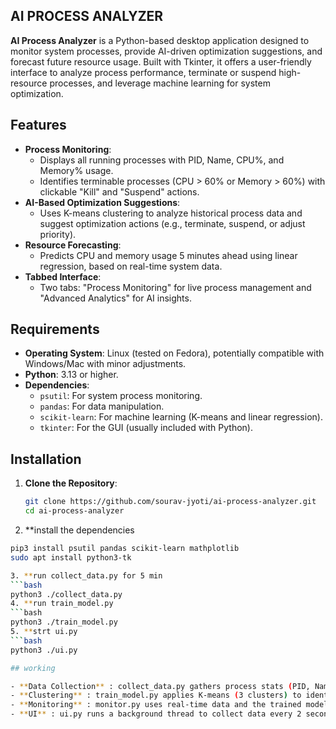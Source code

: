 ## AI PROCESS ANALYZER

**AI Process Analyzer** is a Python-based desktop application designed to monitor system processes, provide AI-driven optimization suggestions, and forecast future resource usage. Built with Tkinter, it offers a user-friendly interface to analyze process performance, terminate or suspend high-resource processes, and leverage machine learning for system optimization.

## Features

- **Process Monitoring**:
  - Displays all running processes with PID, Name, CPU%, and Memory% usage.
  - Identifies terminable processes (CPU > 60% or Memory > 60%) with clickable "Kill" and "Suspend" actions.
- **AI-Based Optimization Suggestions**:
  - Uses K-means clustering to analyze historical process data and suggest optimization actions (e.g., terminate, suspend, or adjust priority).
- **Resource Forecasting**:
  - Predicts CPU and memory usage 5 minutes ahead using linear regression, based on real-time system data.
- **Tabbed Interface**:
  - Two tabs: "Process Monitoring" for live process management and "Advanced Analytics" for AI insights.

## Requirements

- **Operating System**: Linux (tested on Fedora), potentially compatible with Windows/Mac with minor adjustments.
- **Python**: 3.13 or higher.
- **Dependencies**:
  - `psutil`: For system process monitoring.
  - `pandas`: For data manipulation.
  - `scikit-learn`: For machine learning (K-means and linear regression).
  - `tkinter`: For the GUI (usually included with Python).

## Installation

1. **Clone the Repository**:
   ```bash
   git clone https://github.com/sourav-jyoti/ai-process-analyzer.git
   cd ai-process-analyzer
2. **install the dependencies
  ```bash
  pip3 install psutil pandas scikit-learn mathplotlib
  sudo apt install python3-tk

3. **run collect_data.py for 5 min
  ```bash
  python3 ./collect_data.py
4. **run train_model.py
  ```bash
  python3 ./train_model.py
5. **strt ui.py
  ```bash
  python3 ./ui.py

## working

- **Data Collection** : collect_data.py gathers process stats (PID, Name, CPU%, Memory%) for 5 minutes, saved as process_data.csv.
- **Clustering** : train_model.py applies K-means (3 clusters) to identify usage patterns, saving results in clustered_data.csv.
- **Monitoring** : monitor.py uses real-time data and the trained model to flag terminable processes and generate suggestions.
- **UI** : ui.py runs a background thread to collect data every 2 seconds, updating the GUI every 5 seconds with process info and forecasts.

